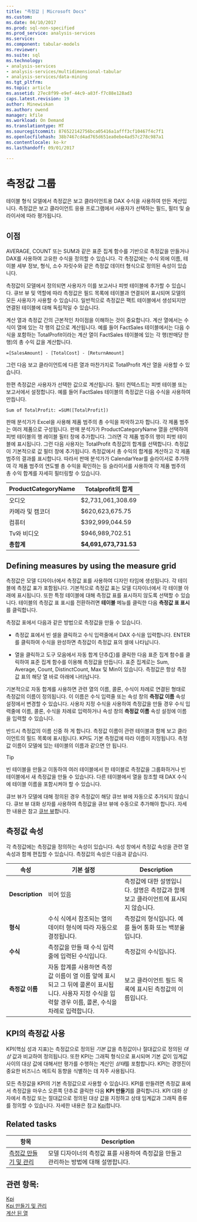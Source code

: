 ```yaml
---
title: "측정값 | Microsoft Docs"
ms.custom: 
ms.date: 04/10/2017
ms.prod: sql-non-specified
ms.prod_service: analysis-services
ms.service: 
ms.component: tabular-models
ms.reviewer: 
ms.suite: sql
ms.technology:
- analysis-services
- analysis-services/multidimensional-tabular
- analysis-services/data-mining
ms.tgt_pltfrm: 
ms.topic: article
ms.assetid: 27ec8f99-e9ef-44c9-a83f-f7c88e128ad3
caps.latest.revision: 19
author: Minewiskan
ms.author: owend
manager: kfile
ms.workload: On Demand
ms.translationtype: MT
ms.sourcegitcommit: 876522142756bca05416a1afff3cf10467f4c7f1
ms.openlocfilehash: 38b7467cd4ad765d651ea0ebe4ad57c278c987a1
ms.contentlocale: ko-kr
ms.lasthandoff: 09/01/2017

---
```

# <a name="measures"></a>측정값 그룹
  테이블 형식 모델에서 측정값은 보고 클라이언트용 DAX 수식을 사용하여 만든 계산입니다. 측정값은 보고 클라이언트 응용 프로그램에서 사용자가 선택하는 필드, 필터 및 슬라이서에 따라 평가됩니다.  
  
##  <a name="bkmk_understanding"></a> 이점  
 AVERAGE, COUNT 또는 SUM과 같은 표준 집계 함수를 기반으로 측정값을 만들거나 DAX를 사용하여 고유한 수식을 정의할 수 있습니다. 각 측정값에는 수식 외에 이름, 테이블 세부 정보, 형식, 소수 자릿수와 같은 측정값 데이터 형식으로 정의된 속성이 있습니다.  
  
 측정값이 모델에서 정의되면 사용자가 이를 보고서나 피벗 테이블에 추가할 수 있습니다. 큐브 뷰 및 역할에 따라 측정값은 필드 목록에 테이블과 연결되어 표시되며 모델의 모든 사용자가 사용할 수 있습니다. 일반적으로 측정값은 팩트 테이블에서 생성되지만 연결된 테이블에 대해 독립적일 수 있습니다.  
  
 계산 열과 측정값 간의 근본적인 차이점을 이해하는 것이 중요합니다. 계산 열에서는 수식이 열에 있는 각 행의 값으로 계산됩니다. 예를 들어 FactSales 테이블에서는 다음 수식을 포함하는 TotalProfit이라는 계산 열이 FactSales 테이블에 있는 각 행(판매당 한 행)의 총 수익 값을 계산합니다.  
  
```  
=[SalesAmount] - [TotalCost] - [ReturnAmount]  
```  
  
 그런 다음 보고 클라이언트에 다른 열과 마찬가지로 TotalProfit 계산 열을 사용할 수 있습니다.  
  
 한편 측정값은 사용자가 선택한 값으로 계산됩니다. 필터 컨텍스트는 피벗 테이블 또는 보고서에서 설정합니다. 예를 들어 FactSales 테이블의 측정값은 다음 수식을 사용하여 만듭니다.  
  
```  
Sum of TotalProfit: =SUM([TotalProfit])  
```  
  
 판매 분석가가 Excel을 사용해 제품 범주의 총 수익을 파악하고자 합니다. 각 제품 범주는 여러 제품으로 구성됩니다. 판매 분석가가 ProductCategoryName 열을 선택하여 피벗 테이블의 행 레이블 필터 창에 추가합니다. 그러면 각 제품 범주의 행이 피벗 테이블에 표시됩니다. 그런 다음 사용자는 TotalProfit 측정값의 합계를 선택합니다. 측정값이 기본적으로 값 필터 창에 추가됩니다. 측정값에서 총 수익의 합계를 계산하고 각 제품 범주의 결과를 표시합니다. 따라서 판매 분석가가 CalendarYear를 슬라이서로 추가하여 각 제품 범주의 연도별 총 수익을 확인하는 등 슬라이서를 사용하여 각 제품 범주의 총 수익 합계를 자세히 필터링할 수 있습니다.  
  
|ProductCategoryName|Totalprofit의 합계|  
|-------------------------|------------------------|  
|오디오|$2,731,061,308.69|  
|카메라 및 캠코더|$620,623,675.75|  
|컴퓨터|$392,999,044.59|  
|Tv와 비디오|$946,989,702.51|  
|**총합계**|**$4,691,673,731.53**|  
  
##  <a name="bkmk_def_mg"></a> Defining measures by using the measure grid  
 측정값은 모델 디자이너에서 측정값 표를 사용하여 디자인 타임에 생성됩니다. 각 테이블에 측정값 표가 포함됩니다. 기본적으로 측정값 표는 모델 디자이너에서 각 테이블 아래에 표시됩니다. 또한 특정 테이블에 대해 측정값 표를 표시하지 않도록 선택할 수 있습니다. 테이블의 측정값 표 표시를 전환하려면 **테이블** 메뉴를 클릭한 다음 **측정값 표 표시**를 클릭합니다.  
  
 측정값 표에서 다음과 같은 방법으로 측정값을 만들 수 있습니다.  
  
-   측정값 표에서 빈 셀을 클릭하고 수식 입력줄에서 DAX 수식을 입력합니다. ENTER를 클릭하여 수식을 완성하면 측정값이 측정값 표의 셀에 나타납니다.  
  
-   열을 클릭하고 도구 모음에서 자동 합계 단추(∑)를 클릭한 다음 표준 집계 함수를 클릭하여 표준 집계 함수를 이용해 측정값을 만듭니다. 표준 집계로는 Sum, Average, Count, DistinctCount, Max 및 Min이 있습니다. 측정값은 항상 측정값 표의 해당 열 바로 아래에 나타납니다.  
  
 기본적으로 자동 합계를 사용하면 관련 열의 이름, 콜론, 수식이 차례로 연결된 형태로 측정값의 이름이 정의됩니다. 이 이름은 수식 입력줄 또는 속성 창의 **측정값 이름** 속성 설정에서 변경할 수 있습니다. 사용자 지정 수식을 사용하여 측정값을 만들 경우 수식 입력줄에 이름, 콜론, 수식을 차례로 입력하거나 속성 창의 **측정값 이름** 속성 설정에 이름을 입력할 수 있습니다.  
  
 반드시 측정값의 이름 신중 하 게 합니다. 측정값 이름이 관련 테이블과 함께 보고 클라이언트의 필드 목록에 표시됩니다. KPI도 기본 측정값에 따라 이름이 지정됩니다. 측정값 이름이 모델에 있는 테이블의 이름과 같으면 안 됩니다.  
  
> [!TIP]  
>  빈 테이블을 만들고 이동하여 여러 테이블에서 한 테이블로 측정값을 그룹화하거나 빈 테이블에서 새 측정값을 만들 수 있습니다. 다른 테이블에서 열을 참조할 때 DAX 수식에 테이블 이름을 포함시켜야 할 수 있습니다.  
  
 큐브 뷰가 모델에 대해 정의된 경우 측정값이 해당 큐브 뷰에 자동으로 추가되지 않습니다. 큐브 뷰 대화 상자를 사용하여 측정값을 큐브 뷰에 수동으로 추가해야 합니다. 자세한 내용은 참고 [큐브 뷰](../../analysis-services/tabular-models/perspectives-ssas-tabular.md)합니다.  
  
##  <a name="bkmk_properties"></a> 측정값 속성  
 각 측정값에는 측정값을 정의하는 속성이 있습니다. 속성 창에서 측정값 속성을 관련 열 속성과 함께 편집할 수 있습니다. 측정값의 속성은 다음과 같습니다.  
  
|속성|기본 설정|Description|  
|--------------|---------------------|-----------------|  
|**Description**|비어 있음|측정값에 대한 설명입니다. 설명은 측정값과 함께 보고 클라이언트에 표시되지 않습니다.|  
|**형식**|수식 식에서 참조되는 열의 데이터 형식에 따라 자동으로 결정됩니다.|측정값의 형식입니다. 예를 들어 통화 또는 백분율입니다.|  
|**수식**|측정값을 만들 때 수식 입력줄에 입력된 수식입니다.|측정값의 수식입니다.|  
|**측정값 이름**|자동 합계를 사용하면 측정 값 이름이 열 이름 앞에 표시되고 그 뒤에 콜론이 표시됩니다. 사용자 지정 수식을 입력할 경우 이름, 콜론, 수식을 차례로 입력합니다.|보고 클라이언트 필드 목록에 표시된 측정값의 이름입니다.|  
  
##  <a name="bkmk_KPI"></a> KPI의 측정값 사용  
 KPI(핵심 성과 지표)는 측정값으로 정의된 *기본* 값을 측정값이나 절대값으로 정의된 *대상* 값과 비교하여 정의됩니다. 또한 KPI는 그래픽 형식으로 표시되며 기본 값이 임계값 사이의 대상 값에 대해서만 평가를 수행하는 계산인 *상태*를 포함합니다. KPI는 경영진이 중요한 비즈니스 메트릭 동향을 식별하는 데 자주 사용됩니다.  
  
 모든 측정값을 KPI의 기본 측정값으로 사용할 수 있습니다. KPI를 만들려면 측정값 표에서 측정값을 마우스 오른쪽 단추로 클릭한 다음 **KPI 만들기**를 클릭합니다. KPI 대화 상자에서 측정값 또는 절대값으로 정의된 대상 값을 지정하고 상태 임계값과 그래픽 종류를 정의할 수 있습니다. 자세한 내용은 참고 [Kpi](../../analysis-services/tabular-models/kpis-ssas-tabular.md)합니다.  
  
##  <a name="bkmk_rel_tasks"></a> Related tasks  
  
|항목|Description|  
|-----------|-----------------|  
|[측정값 만들기 및 관리](../../analysis-services/tabular-models/create-and-manage-measures-ssas-tabular.md)|모델 디자이너의 측정값 표를 사용하여 측정값을 만들고 관리하는 방법에 대해 설명합니다.|  
  
## <a name="see-also"></a>관련 항목:  
 [Kpi](../../analysis-services/tabular-models/kpis-ssas-tabular.md)   
 [Kpi 만들기 및 관리](../../analysis-services/tabular-models/create-and-manage-kpis-ssas-tabular.md)   
 [계산 된 열](../../analysis-services/tabular-models/ssas-calculated-columns.md)  
  
  


